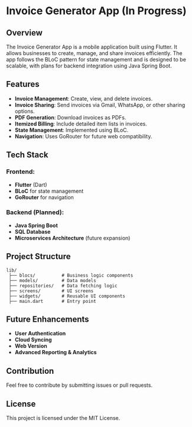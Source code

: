# Invoice Generator App (In Progress)

## Overview
The Invoice Generator App is a mobile application built using Flutter. It allows businesses to create, manage, and share invoices efficiently. The app follows the BLoC pattern for state management and is designed to be scalable, with plans for backend integration using Java Spring Boot.

## Features
- **Invoice Management**: Create, view, and delete invoices.
- **Invoice Sharing**: Send invoices via Gmail, WhatsApp, or other sharing options.
- **PDF Generation**: Download invoices as PDFs.
- **Itemized Billing**: Include detailed item lists in invoices.
- **State Management**: Implemented using BLoC.
- **Navigation**: Uses GoRouter for future web compatibility.

## Tech Stack
### Frontend:
- **Flutter** (Dart)
- **BLoC** for state management
- **GoRouter** for navigation

### Backend (Planned):
- **Java Spring Boot**
- **SQL Database**
- **Microservices Architecture** (future expansion)

## Project Structure
```
lib/
 ├── blocs/          # Business logic components
 ├── models/         # Data models
 ├── repositories/   # Data fetching logic
 ├── screens/        # UI screens
 ├── widgets/        # Reusable UI components
 ├── main.dart       # Entry point
```

## Future Enhancements
- **User Authentication**
- **Cloud Syncing**
- **Web Version**
- **Advanced Reporting & Analytics**

## Contribution
Feel free to contribute by submitting issues or pull requests.

## License
This project is licensed under the MIT License.

